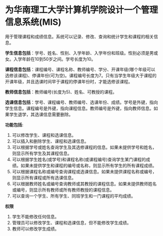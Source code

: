 # 为华南理工大学计算机学院设计一个管理信息系统(MIS)

用于管理课程和成绩信息。系统可以记录、修改、查询和统计学生和课程的相关信息。

**学生信息包括**：学号、姓名、性别、入学年龄、入学年份和班级。性别必须是男或女。入学年龄在10到50岁之间。学号长度为10。

**课程信息包括**：课程编号、课程名称、教师编号、学分、开课年级(哪个年级可以选修该课程)、停课年份(可为空)。课程编号长度为7。只有当学生年级大于课程的开课年级，并且选课时间早于课程的停课年份时，才能选修该课程。

**教师信息包括**：教师编号(长度为5)、姓名、可教授的课程。

**选课信息包括**：学号、课程编号、教师编号、选课年份、成绩。学号是外键，指向学生信息。课程编号是外键，指向课程信息。教师编号是外键，指向教师信息。如果学生退学，其选课信息需要删除。

**功能包括**:
1. 可以修改学生、课程和选课信息。
2. 可以插入和删除学生、课程和选课信息。
3. 可以根据学号或姓名查询学生及其选修课程的信息。如果未提供学号和姓名，则显示所有学生及其课程信息。
4. 可以根据学生姓名(或学号)和课程名称(或课程编号)查询学生某门课程的成绩。如果未提供学生和课程的编号或名称，则显示所有学生的所有课程成绩。
5. 可以根据课程名称或编号查询课程或选课信息。如果未提供课程名称或编号，则显示所有课程或所有选课信息。
6. 可以根据教师姓名或编号查询教师或其教授的课程信息。如果未提供教师姓名或编号，则显示所有教师或所有教师教授的课程信息。
7. 可以查询一个学生、所有学生、同班学生和一门课程的平均成绩。

**权限**

1. 学生不能修改任何信息。
2. 管理员可以修改学生、课程和选课信息，但不能修改学生成绩。
3. 教师可以修改学生成绩。